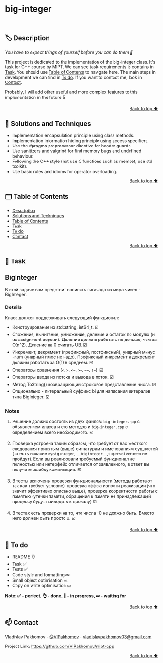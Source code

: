 # big-integer

<br/>

<a id="description"></a>
## 🏷️ Description

*You have to expect things of yourself before you can do them 💫* </br>

This project is dedicated to the implementation of the big-integer class. It's task for C++ course by MIPT. We can see task-requirements is contains in [Task](#task). You should use [Table of Contents](#️table_of_contents) to navigate here. The main steps in development we can find in [To do](#to_do). If you want to contact me, look in [Contact](#contact).<br/>

Probably, I will add other useful and more complex features to this implementation in the future ⌛ 

<p align="right"><a href="#string">Back to top ⬆️</a></p>

<a id="solutions_and_techniques"></a>
## 🎯 Solutions and Techniques

- Implementation encapsulation principle using class methods.
- Implementation information hiding principle using access specifiers.
- Use the #pragma preprocessor directive for header guards.
- Use sanitizers and valgrind for find memory bugs and undefined behaviour.
- Following the C++ style (not use C functions such as memset, use std toolkit). 
- Use basic rules and idioms for operator overloading.   

<p align="right"><a href="#string">Back to top ⬆️</a></p>

<a id="table_of_contents"></a>
## 🗂️ Table of Contents 
- [Description](#️-description)
- [Solutions and Techniques](#-solutions-and-techniques)
- [Table of Contents](#️-table-of-contents)
- [Task](#-task)
- [To do](#-to-do)
- [Contact](#-contact)


<p align="right"><a href="#string">Back to top ⬆️</a></p>

<a id="task"></a>
## 📄 Task 

## BigInteger

В этой задаче вам предстоит написать гигачада из мира чисел - BigInteger.

### Details

Класс должен поддерживать следующий функционал:
* Конструирование из std::string, int64_t. ☑️
* Сложение, вычитание, умножение, деление и остаток по модулю (и их assignment версии). 
  Деление должно работать не дольше, чем за O(n^2). Деление на 0 считать UB. ☑️
* Инкремент, декремент (префиксный, постфиксный), унарный минус -num (унарный плюс не надо). 
  Префиксный инкремент и декремент должны работать за O(1) в среднем. ☑️
* Операторы сравнения (`<`, `>`, `<=`, `>=`, `==`, `!=`). ☑️
* Операторы ввода из потока и вывода в поток. ☑️
* Метод ToString() возвращающий строковое представление числа. ☑️
* Опционально - литеральный суффикс bi для написания литералов типа BigInteger. ☑️

### Notes

1. Решение должно состоять из двух файлов: `big-integer.hpp` с объявлением класса и его методов и `big-integer.cpp` с определением всего необходимого. ☑️

2. Проверка устроена таким образом, что требует от вас жесткого следования принятым (выше)
   сигнатурам и именованиям сущностей (то есть никакие `MyBigInteger`, `__biginteger__`,`superSolver3000` не пройдут).
   Если вы реализовали требуемый функционал не полностью или интерфейс отличается от заявленного,
   в ответ вы получите ошибку компиляции. ☑️

3. В тесты включены проверки функциональности (методы работают так как требует условие),
   проверка эффективности реализации (что значит эффективно описано выше),
   проверка корректности работы с памятью (утечки памяти, обращения к памяти
   не принадлежащей процессу будут приводить к провалу) ☑️

4. В тестах есть проверки на то, что числа -0 не должно быть. Вместо него должен быть просто 0. ☑️

<p align="right"><a href="#string">Back to top ⬆️</a></p>

<a id="to_do"></a>
## 📌 To do 

- README 👌
- Task ✅ 
- Tests ✅
- Code style and formatting 💤 
- Small object optimisation 💤
- Copy on write optimisation 💤


**Note: ✅ - perfect, 👌 - done, 🔄 - in progress, 💤 - waiting for** 

<p align="right"><a href="#string">Back to top ⬆️</a></p>


<a id="contact"></a>
## 📫 Contact  

Vladislav Pakhomov - [@VlPakhomov](https://t.me/VlPakhomov) - [vladislavpakhomov03@gmail.com](mailto:vladislavpakhomov03@gmail.com)

Project Link: https://github.com/VlPakhomov/mipt-cpp

<p align="right"><a href="#string">Back to top ⬆️</a></p>

